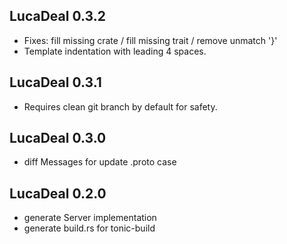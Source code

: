 ## LucaDeal 0.3.2

* Fixes: fill missing crate / fill missing trait / remove unmatch '}'
* Template indentation with leading 4 spaces.

## LucaDeal 0.3.1

* Requires clean git branch by default for safety.

## LucaDeal 0.3.0

* diff Messages for update .proto case

## LucaDeal 0.2.0

* generate Server implementation
* generate build.rs for tonic-build
